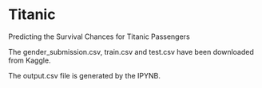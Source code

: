 # Titanic
 Predicting the Survival Chances for Titanic Passengers

 The gender_submission.csv, train.csv and test.csv have been downloaded from Kaggle.

 The output.csv file is generated by the IPYNB.
